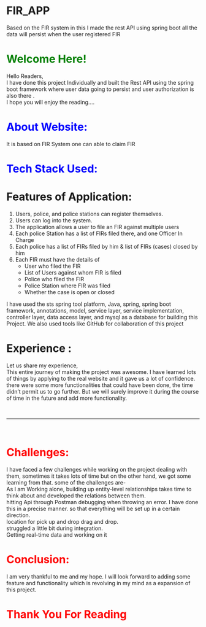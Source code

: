 # FIR_APP
Based on the FIR system in this I made the rest API using spring boot all the data will persist when the user registered FIR 

# <span style="color:green"> Welcome Here!</span>

Hello Readers,<br>
 I have done this project Individually and built the Rest API using the spring boot framework  where user data going to persist and user authorization is also there  .<br>  I hope you will enjoy the reading….

# <span style="color:blue"> About Website: </span>

It is based on FIR System one can able to claim FIR 
# <span style="color:blue"> Tech Stack Used: </span>

# Features of Application:
1. Users, police, and police stations can register themselves.
2. Users can log into the system.
3. The application allows a user to file an FIR against multiple users
4. Each police Station has a list of FIRs filed there, and one Officer In Charge  
5. Each police has a list of FIRs filed by him &  list of FIRs (cases) closed by him
6. Each FIR must have the details of 
    - User who filed the FIR
    - List of Users against whom FIR is filed
    - Police who filed the FIR
    - Police Station where FIR was filed
    - Whether the case is open or closed


I have used the sts spring tool platform, Java, spring, spring boot framework, annotations, model, service layer, service implementation, controller layer, data access layer, and mysql as a database for building this Project. We also used tools like GitHub for collaboration of this project

# <span style="colorblue"> Experience : </span>

Let us share my experience,<br>
This entire journey of making the project was awesome. I have learned lots of things by applying to the real website and it gave us a lot of confidence. there were some more functionalities that could have been done, the time didn’t permit us to go further. But we will surely improve it during the course of time in the future and add more functionality.


<br>

 <hr>

 <br>

# <span style="color:red">Challenges: </span>
I have faced a few challenges while working on the project dealing with them, sometimes it takes lots of time but on the other hand, we got some learning from that. some of the challenges are-<br>
As I am Working alone, building up entity-level relationships takes time to think about and developed the relations between them.<br>
hitting Api through Postman debugging when throwing an error. I have done this in a precise manner. so that everything will be set up in a certain direction.<br>
location for pick up and drop drag and drop. <br>
 struggled a little bit during integration.<br> 
Getting  real-time data and working on it <br>


# <span style="color:red">Conclusion: </span>
I am very thankful to me and my hope. I will look forward to adding some feature and functionality which is revolving in my mind as a expansion of this project.


# <span style="color:red"> Thank You For Reading </span>
